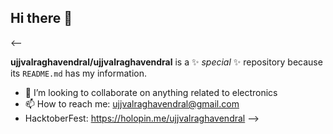 ## Hi there 👋
<--

**ujjvalraghavendral/ujjvalraghavendral** is a ✨ _special_ ✨ repository because its `README.md` has my information.

- 👯 I’m looking to collaborate on anything related to electronics
- 📫 How to reach me: ujjvalraghavendral@gmail.com
- HacktoberFest: https://holopin.me/ujjvalraghavendral
-->
